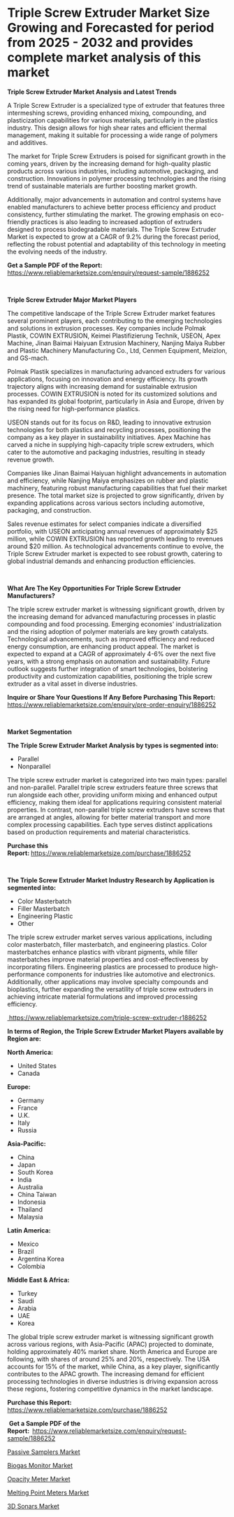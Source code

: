 <p><h1>Triple Screw Extruder Market Size Growing and Forecasted for period from 2025 - 2032 and provides complete market analysis of this market</h1></p><p><strong>Triple Screw Extruder Market Analysis and Latest Trends</strong></p>
<p><p>A Triple Screw Extruder is a specialized type of extruder that features three intermeshing screws, providing enhanced mixing, compounding, and plasticization capabilities for various materials, particularly in the plastics industry. This design allows for high shear rates and efficient thermal management, making it suitable for processing a wide range of polymers and additives.</p><p>The market for Triple Screw Extruders is poised for significant growth in the coming years, driven by the increasing demand for high-quality plastic products across various industries, including automotive, packaging, and construction. Innovations in polymer processing technologies and the rising trend of sustainable materials are further boosting market growth. </p><p>Additionally, major advancements in automation and control systems have enabled manufacturers to achieve better process efficiency and product consistency, further stimulating the market. The growing emphasis on eco-friendly practices is also leading to increased adoption of extruders designed to process biodegradable materials. The Triple Screw Extruder Market is expected to grow at a CAGR of 9.2% during the forecast period, reflecting the robust potential and adaptability of this technology in meeting the evolving needs of the industry.</p></p>
<p><strong>Get a Sample PDF of the Report:&nbsp;</strong> <a href="https://www.reliablemarketsize.com/enquiry/request-sample/1886252?utm_campaign=2095&utm_medium=2&utm_source=Github&utm_content=ia&utm_term=11042025&utm_id=triple-screw-extruder">https://www.reliablemarketsize.com/enquiry/request-sample/1886252</a></p>
<p>&nbsp;</p>
<p><strong>Triple Screw Extruder Major Market Players</strong></p>
<p><p>The competitive landscape of the Triple Screw Extruder market features several prominent players, each contributing to the emerging technologies and solutions in extrusion processes. Key companies include Polmak Plastik, COWIN EXTRUSION, Keimei Plastifizierung Technik, USEON, Apex Machine, Jinan Baimai Haiyuan Extrusion Machinery, Nanjing Maiya Rubber and Plastic Machinery Manufacturing Co., Ltd, Cenmen Equipment, Meizlon, and GS-mach.</p><p>Polmak Plastik specializes in manufacturing advanced extruders for various applications, focusing on innovation and energy efficiency. Its growth trajectory aligns with increasing demand for sustainable extrusion processes. COWIN EXTRUSION is noted for its customized solutions and has expanded its global footprint, particularly in Asia and Europe, driven by the rising need for high-performance plastics.</p><p>USEON stands out for its focus on R&D, leading to innovative extrusion technologies for both plastics and recycling processes, positioning the company as a key player in sustainability initiatives. Apex Machine has carved a niche in supplying high-capacity triple screw extruders, which cater to the automotive and packaging industries, resulting in steady revenue growth.</p><p>Companies like Jinan Baimai Haiyuan highlight advancements in automation and efficiency, while Nanjing Maiya emphasizes on rubber and plastic machinery, featuring robust manufacturing capabilities that fuel their market presence. The total market size is projected to grow significantly, driven by expanding applications across various sectors including automotive, packaging, and construction.</p><p>Sales revenue estimates for select companies indicate a diversified portfolio, with USEON anticipating annual revenues of approximately $25 million, while COWIN EXTRUSION has reported growth leading to revenues around $20 million. As technological advancements continue to evolve, the Triple Screw Extruder market is expected to see robust growth, catering to global industrial demands and enhancing production efficiencies.</p></p>
<p>&nbsp;</p>
<p><strong>What Are The Key Opportunities For Triple Screw Extruder Manufacturers?</strong></p>
<p><p>The triple screw extruder market is witnessing significant growth, driven by the increasing demand for advanced manufacturing processes in plastic compounding and food processing. Emerging economies' industrialization and the rising adoption of polymer materials are key growth catalysts. Technological advancements, such as improved efficiency and reduced energy consumption, are enhancing product appeal. The market is expected to expand at a CAGR of approximately 4-6% over the next five years, with a strong emphasis on automation and sustainability. Future outlook suggests further integration of smart technologies, bolstering productivity and customization capabilities, positioning the triple screw extruder as a vital asset in diverse industries.</p></p>
<p><strong>Inquire or Share Your Questions If Any Before Purchasing This Report:</strong> <a href="https://www.reliablemarketsize.com/enquiry/pre-order-enquiry/1886252?utm_campaign=2095&utm_medium=2&utm_source=Github&utm_content=ia&utm_term=11042025&utm_id=triple-screw-extruder">https://www.reliablemarketsize.com/enquiry/pre-order-enquiry/1886252</a></p>
<p>&nbsp;</p>
<p><strong>Market Segmentation</strong></p>
<p><strong>The Triple Screw Extruder Market Analysis by types is segmented into:</strong></p>
<p><ul><li>Parallel</li><li>Nonparallel</li></ul></p>
<p><p>The triple screw extruder market is categorized into two main types: parallel and non-parallel. Parallel triple screw extruders feature three screws that run alongside each other, providing uniform mixing and enhanced output efficiency, making them ideal for applications requiring consistent material properties. In contrast, non-parallel triple screw extruders have screws that are arranged at angles, allowing for better material transport and more complex processing capabilities. Each type serves distinct applications based on production requirements and material characteristics.</p></p>
<p><strong>Purchase this Report:&nbsp;</strong><a href="https://www.reliablemarketsize.com/purchase/1886252?utm_campaign=2095&utm_medium=2&utm_source=Github&utm_content=ia&utm_term=11042025&utm_id=triple-screw-extruder">https://www.reliablemarketsize.com/purchase/1886252</a></p>
<p>&nbsp;</p>
<p><strong>The Triple Screw Extruder Market Industry Research by Application is segmented into:</strong></p>
<p><ul><li>Color Masterbatch</li><li>Filler Masterbatch</li><li>Engineering Plastic</li><li>Other</li></ul></p>
<p><p>The triple screw extruder market serves various applications, including color masterbatch, filler masterbatch, and engineering plastics. Color masterbatches enhance plastics with vibrant pigments, while filler masterbatches improve material properties and cost-effectiveness by incorporating fillers. Engineering plastics are processed to produce high-performance components for industries like automotive and electronics. Additionally, other applications may involve specialty compounds and bioplastics, further expanding the versatility of triple screw extruders in achieving intricate material formulations and improved processing efficiency.</p></p>
<p><a href="https://www.reliablemarketsize.com/triple-screw-extruder-r1886252?utm_campaign=2095&utm_medium=2&utm_source=Github&utm_content=ia&utm_term=11042025&utm_id=triple-screw-extruder">&nbsp;https://www.reliablemarketsize.com/triple-screw-extruder-r1886252</a></p>
<p><strong>In terms of Region, the Triple Screw Extruder Market Players available by Region are:</strong></p>
<p>
    <p> <strong> North America: </strong>
        <ul>
            <li>United States</li>
            <li>Canada</li>
        </ul>
        </p> 
    <p> <strong> Europe: </strong>
        <ul>
            <li>Germany</li>
            <li>France</li>
            <li>U.K.</li>
            <li>Italy</li>
            <li>Russia</li>
        </ul>
        </p> 
    <p> <strong> Asia-Pacific: </strong>
        <ul>
            <li>China</li>
            <li>Japan</li>
            <li>South Korea</li>
            <li>India</li>
            <li>Australia</li>
            <li>China Taiwan</li>
            <li>Indonesia</li>
            <li>Thailand</li>
            <li>Malaysia</li>
        </ul>
        </p> 
    <p> <strong> Latin America: </strong>
        <ul>
            <li>Mexico</li>
            <li>Brazil</li>
            <li>Argentina Korea</li>
            <li>Colombia</li>
        </ul>
        </p> 
    <p> <strong> Middle East & Africa: </strong>
        <ul>
            <li>Turkey</li>
            <li>Saudi</li>
            <li>Arabia</li>
            <li>UAE</li>
            <li>Korea</li>
        </ul>
    </p>
    </p>
<p><p>The global triple screw extruder market is witnessing significant growth across various regions, with Asia-Pacific (APAC) projected to dominate, holding approximately 40% market share. North America and Europe are following, with shares of around 25% and 20%, respectively. The USA accounts for 15% of the market, while China, as a key player, significantly contributes to the APAC growth. The increasing demand for efficient processing technologies in diverse industries is driving expansion across these regions, fostering competitive dynamics in the market landscape.</p></p>
<p><strong>Purchase this Report: </strong><a href="https://www.reliablemarketsize.com/purchase/1886252?utm_campaign=2095&utm_medium=2&utm_source=Github&utm_content=ia&utm_term=11042025&utm_id=triple-screw-extruder">https://www.reliablemarketsize.com/purchase/1886252</a></p>
<p>&nbsp;<strong>Get a Sample PDF of the Report:&nbsp;&nbsp;</strong><a href="https://www.reliablemarketsize.com/enquiry/request-sample/1886252?utm_campaign=2095&utm_medium=2&utm_source=Github&utm_content=ia&utm_term=11042025&utm_id=triple-screw-extruder">https://www.reliablemarketsize.com/enquiry/request-sample/1886252</a></p>
<p><strong></strong></p>
<p><p><a href="https://github.com/laingragle95/Market-Research-Report-List-1/blob/main/passive-samplers-market.md?utm_campaign=2095&utm_medium=2&utm_source=Github&utm_content=ia&utm_term=11042025&utm_id=triple-screw-extruder">Passive Samplers Market</a></p><p><a href="https://github.com/rakowpleetj1/Market-Research-Report-List-1/blob/main/biogas-monitor-market.md?utm_campaign=2095&utm_medium=2&utm_source=Github&utm_content=ia&utm_term=11042025&utm_id=triple-screw-extruder">Biogas Monitor Market</a></p><p><a href="https://github.com/mcveathuane2/Market-Research-Report-List-1/blob/main/opacity-meter-market.md?utm_campaign=2095&utm_medium=2&utm_source=Github&utm_content=ia&utm_term=11042025&utm_id=triple-screw-extruder">Opacity Meter Market</a></p><p><a href="https://github.com/buenayankobl/Market-Research-Report-List-1/blob/main/melting-point-meters-market.md?utm_campaign=2095&utm_medium=2&utm_source=Github&utm_content=ia&utm_term=11042025&utm_id=triple-screw-extruder">Melting Point Meters Market</a></p><p><a href="https://github.com/uripeachrii/Market-Research-Report-List-1/blob/main/3d-sonars-market.md?utm_campaign=2095&utm_medium=2&utm_source=Github&utm_content=ia&utm_term=11042025&utm_id=triple-screw-extruder">3D Sonars Market</a></p></p>